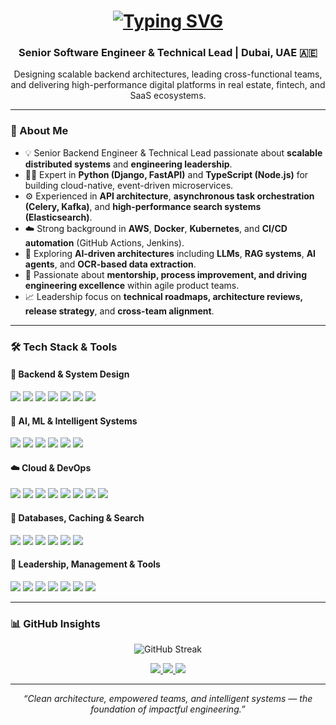 <h1 align="center">
  <a href="https://git.io/typing-svg">
    <img src="https://readme-typing-svg.herokuapp.com?font=Fira+Code&weight=500&size=25&duration=4000&pause=2000&center=true&vCenter=true&multiline=true&repeat=false&width=437&height=90&lines=Hello+There!%F0%9F%91%8B;I'm+Mohammed+Yassine+Youcefi" alt="Typing SVG" />
  </a>
</h1>

<h3 align="center">Senior Software Engineer & Technical Lead | Dubai, UAE 🇦🇪</h3>

<p align="center">
  Designing scalable backend architectures, leading cross-functional teams, and delivering high-performance digital platforms in real estate, fintech, and SaaS ecosystems.
</p>

---

### 🚀 About Me

- 💡 Senior Backend Engineer & Technical Lead passionate about **scalable distributed systems** and **engineering leadership**.  
- 🧑‍💻 Expert in **Python (Django, FastAPI)** and **TypeScript (Node.js)** for building cloud-native, event-driven microservices.  
- ⚙️ Experienced in **API architecture**, **asynchronous task orchestration (Celery, Kafka)**, and **high-performance search systems (Elasticsearch)**.  
- ☁️ Strong background in **AWS**, **Docker**, **Kubernetes**, and **CI/CD automation** (GitHub Actions, Jenkins).  
- 🤖 Exploring **AI-driven architectures** including **LLMs**, **RAG systems**, **AI agents**, and **OCR-based data extraction**.  
- 🧠 Passionate about **mentorship, process improvement, and driving engineering excellence** within agile product teams.  
- 📈 Leadership focus on **technical roadmaps, architecture reviews, release strategy**, and **cross-team alignment**.

---

### 🛠️ Tech Stack & Tools

#### 🧩 **Backend & System Design**
<p>
  <img src="https://img.shields.io/badge/Python-3776AB?style=flat&logo=python&logoColor=white" />
  <img src="https://img.shields.io/badge/Django-092E20?style=flat&logo=django&logoColor=white" />
  <img src="https://img.shields.io/badge/FastAPI-009688?style=flat&logo=fastapi&logoColor=white" />
  <img src="https://img.shields.io/badge/Node.js-339933?style=flat&logo=node.js&logoColor=white" />
  <img src="https://img.shields.io/badge/TypeScript-007ACC?style=flat&logo=typescript&logoColor=white" />
  <img src="https://img.shields.io/badge/GraphQL-E10098?style=flat&logo=graphql&logoColor=white" />
  <img src="https://img.shields.io/badge/WebSockets-333333?style=flat&logo=socket.io&logoColor=white" />
</p>

#### 🧠 **AI, ML & Intelligent Systems**
<p>
  <img src="https://img.shields.io/badge/LangChain-1C3C3C?style=flat&logo=langchain&logoColor=white" />
  <img src="https://img.shields.io/badge/RAG%20(Retrieval--Augmented%20Generation)-5B5B5B?style=flat&logo=openai&logoColor=white" />
  <img src="https://img.shields.io/badge/AI%20Agents-1C3C3C?style=flat&logo=autogen&logoColor=white" />
  <img src="https://img.shields.io/badge/OCR%20(Computer%20Vision)-FF6F00?style=flat&logo=tesseract&logoColor=white" />
  <img src="https://img.shields.io/badge/OpenAI-412991?style=flat&logo=openai&logoColor=white" />
  <img src="https://img.shields.io/badge/Hugging%20Face-FFCC00?style=flat&logo=huggingface&logoColor=black" />
</p>

#### ☁️ **Cloud & DevOps**
<p>
  <img src="https://img.shields.io/badge/AWS-232F3E?style=flat&logo=amazonaws&logoColor=white" />
  <img src="https://img.shields.io/badge/Docker-2496ED?style=flat&logo=docker&logoColor=white" />
  <img src="https://img.shields.io/badge/Kubernetes-326CE5?style=flat&logo=kubernetes&logoColor=white" />
  <img src="https://img.shields.io/badge/Nginx-009639?style=flat&logo=nginx&logoColor=white" />
  <img src="https://img.shields.io/badge/Cloudflare-F38020?style=flat&logo=cloudflare&logoColor=white" />
  <img src="https://img.shields.io/badge/Jenkins-D24939?style=flat&logo=jenkins&logoColor=white" />
  <img src="https://img.shields.io/badge/GitHub%20Actions-2088FF?style=flat&logo=githubactions&logoColor=white" />
  <img src="https://img.shields.io/badge/Terraform-623CE4?style=flat&logo=terraform&logoColor=white" />
</p>

#### 💾 **Databases, Caching & Search**
<p>
  <img src="https://img.shields.io/badge/PostgreSQL-4169E1?style=flat&logo=postgresql&logoColor=white" />
  <img src="https://img.shields.io/badge/MySQL-4479A1?style=flat&logo=mysql&logoColor=white" />
  <img src="https://img.shields.io/badge/Redis-DC382D?style=flat&logo=redis&logoColor=white" />
  <img src="https://img.shields.io/badge/Elasticsearch-005571?style=flat&logo=elasticsearch&logoColor=white" />
  <img src="https://img.shields.io/badge/Kafka-231F20?style=flat&logo=apachekafka&logoColor=white" />
  <img src="https://img.shields.io/badge/Grafana-F46800?style=flat&logo=grafana&logoColor=white" />
</p>

#### 🧭 **Leadership, Management & Tools**
<p>
  <img src="https://img.shields.io/badge/Agile%20%26%20Scrum-2496ED?style=flat&logo=scrumalliance&logoColor=white" />
  <img src="https://img.shields.io/badge/Jira-0052CC?style=flat&logo=jira&logoColor=white" />
  <img src="https://img.shields.io/badge/Confluence-172B4D?style=flat&logo=confluence&logoColor=white" />
  <img src="https://img.shields.io/badge/CI/CD%20Automation-000000?style=flat&logo=githubactions&logoColor=white" />
  <img src="https://img.shields.io/badge/Architecture%20Review-6E5494?style=flat&logo=diagramdotnet&logoColor=white" />
  <img src="https://img.shields.io/badge/Team%20Mentorship-36BCF7?style=flat&logo=googlemeet&logoColor=white" />
  <img src="https://img.shields.io/badge/Release%20Management-555555?style=flat&logo=git&logoColor=white" />
</p>

---

### 📊 GitHub Insights

<!-- <p align="center">
  <img src="https://github-readme-stats.vercel.app/api?username=yassine-youcefi&rank_icon=github&bg_color=0c1117&title_color=fff&text_color=36bcf7&icon_color=fff&show_icons=true&hide=issues,contribs&include_all_commits=true" alt="GitHub Stats" />
</p> -->

<p align="center">
  <img src="https://github-readme-streak-stats.herokuapp.com/?user=yassine-youcefi&theme=tokyonight&background=0c1117&ring=36bcf7&fire=36bcf7&currStreakNum=ffffff&currStreakLabel=36bcf7" alt="GitHub Streak" />
</p>


<p align="center">
  <a href="https://www.linkedin.com/in/mohammed-yassine-youcefi-python-developer/">
    <img src="https://img.shields.io/badge/LinkedIn-0077B5?style=for-the-badge&logo=linkedin&logoColor=white" />
  </a>
  <a href="https://www.instagram.com/mohammed_yassine_youcefi">
    <img src="https://img.shields.io/badge/Instagram-E4405F?style=for-the-badge&logo=instagram&logoColor=white" />
  </a>
  <a href="mailto:mohamed.youcefi.etu@univ-mosta.dz">
    <img src="https://img.shields.io/badge/Email-D14836?style=for-the-badge&logo=gmail&logoColor=white" />
  </a>
</p>

---

<p align="center">
  <i>“Clean architecture, empowered teams, and intelligent systems — the foundation of impactful engineering.”</i>
</p>
